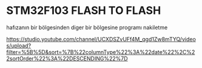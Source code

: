 ﻿# STM32F103 FLASH TO FLASH
 hafızanın bir bölgesinden diger bir bölgesine programı nakiletme

https://studio.youtube.com/channel/UCXDSZvUFf4M_qgd1Zw8mTYQ/videos/upload?filter=%5B%5D&sort=%7B%22columnType%22%3A%22date%22%2C%22sortOrder%22%3A%22DESCENDING%22%7D